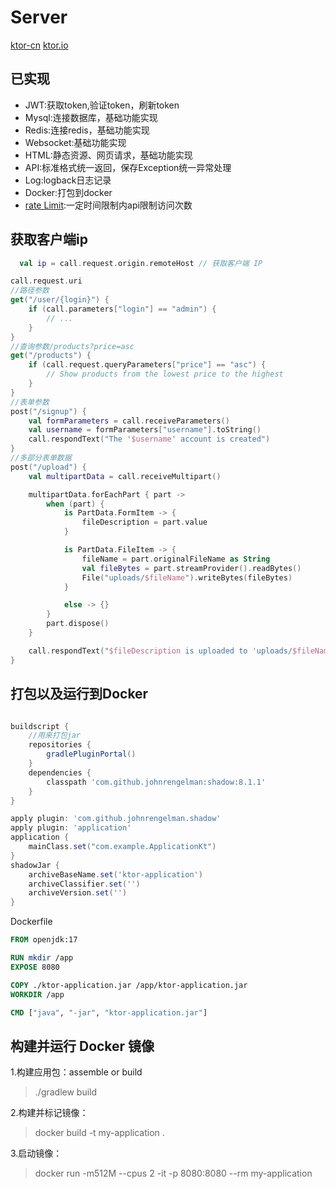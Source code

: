 # Server

[ktor-cn](https://ktor.kotlincn.net/)
[ktor.io](https://ktor.io/docs/welcome.html)


## 已实现
- JWT:获取token,验证token，刷新token
- Mysql:连接数据库，基础功能实现
- Redis:连接redis，基础功能实现
- Websocket:基础功能实现
- HTML:静态资源、网页请求，基础功能实现
- API:标准格式统一返回，保存Exception统一异常处理
- Log:logback日志记录
- Docker:打包到docker
- [rate Limit](https://ktor.io/docs/rate-limit.html):一定时间限制内api限制访问次数


## 获取客户端ip
```kotlin
  val ip = call.request.origin.remoteHost // 获取客户端 IP
```
```kotlin
call.request.uri
//路径参数
get("/user/{login}") {
    if (call.parameters["login"] == "admin") {
        // ...
    }
}
//查询参数/products?price=asc
get("/products") {
    if (call.request.queryParameters["price"] == "asc") {
        // Show products from the lowest price to the highest
    }
}
//表单参数 
post("/signup") {
    val formParameters = call.receiveParameters()
    val username = formParameters["username"].toString()
    call.respondText("The '$username' account is created")
}
//多部分表单数据
post("/upload") {
    val multipartData = call.receiveMultipart()

    multipartData.forEachPart { part ->
        when (part) {
            is PartData.FormItem -> {
                fileDescription = part.value
            }

            is PartData.FileItem -> {
                fileName = part.originalFileName as String
                val fileBytes = part.streamProvider().readBytes()
                File("uploads/$fileName").writeBytes(fileBytes)
            }

            else -> {}
        }
        part.dispose()
    }

    call.respondText("$fileDescription is uploaded to 'uploads/$fileName'")
}
```
## 打包以及运行到Docker

```groovy

buildscript {
    //用来打包jar
    repositories {
        gradlePluginPortal()
    }
    dependencies {
        classpath 'com.github.johnrengelman:shadow:8.1.1'
    }
}


```

```groovy
apply plugin: 'com.github.johnrengelman.shadow'
apply plugin: 'application'
application {
    mainClass.set("com.example.ApplicationKt")
}
shadowJar {
    archiveBaseName.set('ktor-application')
    archiveClassifier.set('')
    archiveVersion.set('')
}
```

Dockerfile
```dockerfile
FROM openjdk:17

RUN mkdir /app
EXPOSE 8080

COPY ./ktor-application.jar /app/ktor-application.jar
WORKDIR /app

CMD ["java", "-jar", "ktor-application.jar"]
```

## 构建并运行 Docker 镜像
1.构建应用包：assemble or build
> ./gradlew build

2.构建并标记镜像：
> docker build -t my-application .

3.启动镜像：
> docker run -m512M --cpus 2 -it -p 8080:8080 --rm my-application

